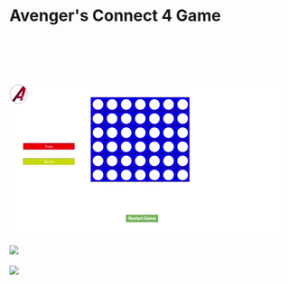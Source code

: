 # Avenger's Connect 4 Game
<br>
<br><br>
<br>

![](./gifs/connect4a.gif)
<br>
<br>
![](./gifs/connect4b.gif)
<br>
<br>
![](./gifs/connect4c.gif)
